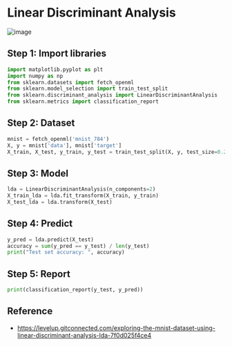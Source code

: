 # Linear Discriminant Analysis 

![image](https://github.com/hughiephan/DPL/assets/16631121/f2360acb-3f2a-45d2-a328-4c69bbcc42af)

## Step 1: Import libraries
```python
import matplotlib.pyplot as plt
import numpy as np
from sklearn.datasets import fetch_openml
from sklearn.model_selection import train_test_split
from sklearn.discriminant_analysis import LinearDiscriminantAnalysis
from sklearn.metrics import classification_report
```

## Step 2: Dataset
```python
mnist = fetch_openml('mnist_784')
X, y = mnist['data'], mnist['target']
X_train, X_test, y_train, y_test = train_test_split(X, y, test_size=0.2, random_state=42)
```

## Step 3: Model
```python
lda = LinearDiscriminantAnalysis(n_components=2)
X_train_lda = lda.fit_transform(X_train, y_train)
X_test_lda = lda.transform(X_test)
```

## Step 4: Predict
```python
y_pred = lda.predict(X_test)
accuracy = sum(y_pred == y_test) / len(y_test)
print("Test set accuracy: ", accuracy)
```

## Step 5: Report
```python
print(classification_report(y_test, y_pred))
```

## Reference
- https://levelup.gitconnected.com/exploring-the-mnist-dataset-using-linear-discriminant-analysis-lda-7f0d025f4ce4

